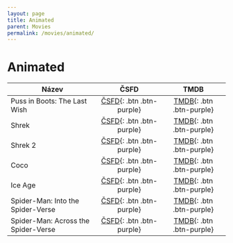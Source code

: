 ```yaml
---
layout: page
title: Animated
parent: Movies
permalink: /movies/animated/
---
```


# Animated

| Název                               | ČSFD                                                                                 | TMDB                                                                               |
|-------------------------------------|:------------------------------------------------------------------------------------:|:----------------------------------------------------------------------------------:|
| Puss in Boots: The Last Wish        | [ČSFD](https://www.csfd.cz/film/389064-kocour-v-botach-posledni-prani/prehled/){: .btn .btn-purple}      | [TMDB](https://www.themoviedb.org/movie/315162-puss-in-boots-the-last-wish){: .btn .btn-purple}        |
| Shrek                               | [ČSFD](https://www.csfd.cz/film/14999-shrek/prehled/){: .btn .btn-purple}                                | [TMDB](https://www.themoviedb.org/movie/808-shrek){: .btn .btn-purple}                                 |
| Shrek 2                             | [ČSFD](https://www.csfd.cz/film/15000-shrek-2/prehled/){: .btn .btn-purple}                              | [TMDB](https://www.themoviedb.org/movie/809-shrek-2){: .btn .btn-purple}                               |
| Coco                                | [ČSFD](https://www.csfd.cz/film/66830-coco/prehled/){: .btn .btn-purple}                                 | [TMDB](https://www.themoviedb.org/movie/354912-coco){: .btn .btn-purple}                               |
| Ice Age                             | [ČSFD](https://www.csfd.cz/film/19838-doba-ledova/prehled/){: .btn .btn-purple}                          | [TMDB](https://www.themoviedb.org/movie/425-ice-age){: .btn .btn-purple}                               |
| Spider-Man: Into the Spider-Verse   | [ČSFD](https://www.csfd.cz/film/54763-spider-man-paralelni-svety/prehled/){: .btn .btn-purple}           | [TMDB](https://www.themoviedb.org/movie/324857-spider-man-into-the-spider-verse){: .btn .btn-purple}   |
| Spider-Man: Across the Spider-Verse | [ČSFD](https://www.csfd.cz/film/792366-spider-man-napric-paralelnimi-svety/prehled/){: .btn .btn-purple} | [TMDB](https://www.themoviedb.org/movie/569094-spider-man-across-the-spider-verse){: .btn .btn-purple} |